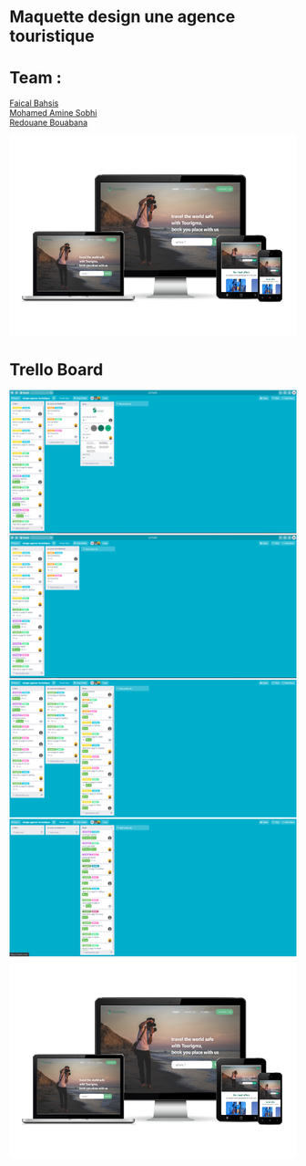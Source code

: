# Maquette design une agence touristique


# Team :
<a href="https://github.com/faical23">Faical Bahsis</a><br/>
<a href="https://github.com/zolmine">Mohamed Amine Sobhi</a><br/>
<a href="https://github.com/Rvey">Redouane Bouabana</a>


<img src="Charte_ghraphique/imges/responsive.png">


# Trello Board

<img src="trello_progress/progress 1.png">
<img src="trello_progress/progress 2.png">
<img src="trello_progress/progress 3.png">
<img src="trello_progress/progress 4.png">



<img src="Charte_ghraphique/imges/responsive.png">


